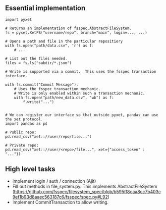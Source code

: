 Essential implementation
------------------------

```
import pyxet

# Returns an implementation of fsspec.AbstractFileSystem.
fs = pyxet.XetFS("username/repo", branch="main", login=..., ...)

# Opens a path and file in the particular repositiory 
with fs.open("path/data.csv", 'r') as f:
    # ...

# List out the files needed.
files = fs.ls("subdir/*.json")

# Write is supported via a commit.  This uses the fsspec transaction interface. 

with fs.commit("Commit Message"):
    # Uses the fsspec transaction mechanic. 
    # Write is only enabled within such a transaction mechanic.
    with fs.open("path/new_data.csv", "wb") as f:
        f.write("...")


# We can register our interface so that outside pyxet, pandas can use the xet protocol.  
import pandas as pd

# Public repo: 
pd.read_csv("xet:://user/repo/file...")

# Private repo:
pd.read_csv("xet:://user/<repo>/file...", xet={"access_token" : "..."})

```

High level tasks
----------------

- Implement login / auth / connection (Ajit)
- Fill out methods in file_system.py. This implements
  AbstractFileSystem (https://github.com/fsspec/filesystem_spec/blob/b595ff8caa8cc7b403c9ef1b93d8aaec563187c6/fsspec/spec.py#L92)
- Implement CommitTransaction to allow writing. 
